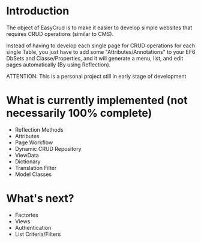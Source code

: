 # Introduction 

The object of EasyCrud is to make it easier to develop simple websites that requires CRUD operations (similar to CMS).

Instead of having to develop each single page for CRUD operations for each single Table, you just have to add some "Attributes/Annotations" to your EF6 DbSets and Classe/Properties, and it will generate a menu, list, and edit pages automatically (By using Reflection).

ATTENTION: This is a personal project still in early stage of development


# What is currently implemented (not necessarily 100% complete)
- Reflection Methods
- Attributes
- Page Workflow
- Dynamic CRUD Repository
- ViewData
- Dictionary
- Translation Filter
- Model Classes

# What's next?
- Factories
- Views
- Authentication
- List Criteria/Filters
